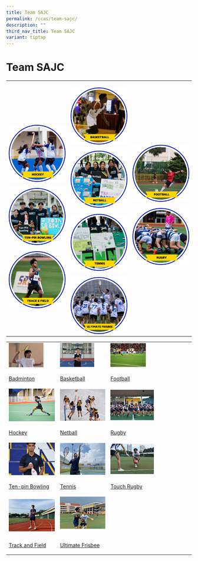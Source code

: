 ```yaml
---
title: Team SAJC
permalink: /ccas/team-sajc/
description: ""
third_nav_title: Team SAJC
variant: tiptap
---
```

<h1><strong>Team SAJC</strong></h1>
<table style="minWidth: 75px">
<colgroup>
<col>
<col>
<col>
</colgroup>
<tbody>
<tr>
<th rowspan="1" colspan="1">
<p></p><a class="isomer-image-wrapper" href="/ccas/team-sajc/badminton/"><img style="width: 100%" height="auto" width="100%" alt="" src="/images/CCA Pictures/CCA Profile/Badminton.png"></a>
<p></p>
<p></p>
<p></p>
<div class="isomer-image-wrapper">
<img style="width: 100%" height="auto" width="100%" alt="" src="/images/CCA Pictures/CCA Profile/Hockey.png">
</div>
<p></p>
<p></p>
<p></p>
<div class="isomer-image-wrapper">
<img style="width: 100%" height="auto" width="100%" alt="" src="/images/CCA Pictures/CCA Profile/Bowling.png">
</div>
<p></p>
<p></p>
<p></p>
<div class="isomer-image-wrapper">
<img style="width: 100%" height="auto" width="100%" alt="" src="/images/CCA Pictures/CCA Profile/Track_and_Field.png">
</div>
</th>
<th rowspan="1" colspan="1">
<p></p><a class="isomer-image-wrapper" href="/ccas/team-sajc/basketball/"><img style="width: 100%" height="auto" width="100%" alt="" src="/images/CCA Pictures/CCA Profile/Basketball.png"></a>
<p></p>
<p></p>
<p></p>
<div class="isomer-image-wrapper">
<img style="width: 100%" height="auto" width="100%" alt="" src="/images/CCA Pictures/CCA Profile/Netball.png">
</div>
<p></p>
<p></p>
<p></p>
<div class="isomer-image-wrapper">
<img style="width: 100%" height="auto" width="100%" alt="" src="/images/CCA Pictures/CCA Profile/Tennis.png">
</div>
<p></p>
<p></p>
<p></p>
<div class="isomer-image-wrapper">
<img style="width: 100%" height="auto" width="100%" alt="" src="/images/CCA Pictures/CCA Profile/Ulti.png">
</div>
</th>
<th rowspan="1" colspan="1">
<p></p>
<div class="isomer-image-wrapper">
<img style="width: 100%" height="auto" width="100%" alt="" src="/images/CCA Pictures/CCA Profile/Football.png">
</div>
<p></p>
<p></p>
<p></p>
<div class="isomer-image-wrapper">
<img style="width: 100%" height="auto" width="100%" alt="" src="/images/CCA Pictures/CCA Profile/Rugby.png">
</div>
<p></p>
<p></p>
<p></p>
<div class="isomer-image-wrapper">
<img style="width: 100%" height="auto" width="100%" alt="" src="/images/CCA Pictures/CCA Profile/Touch_Rugby.png">
</div>
</th>
</tr>
</tbody>
</table>
<table style="minWidth: 75px">
<colgroup>
<col>
<col>
<col>
</colgroup>
<tbody>
<tr>
<td rowspan="1" colspan="1">
<div class="isomer-image-wrapper">
<img style="width: 75%;" height="auto" width="100%" src="/images/cca4.jpg">
</div>
</td>
<td rowspan="1" colspan="1">
<div class="isomer-image-wrapper">
<img style="width: 75%;" height="auto" width="100%" src="/images/cca5.jpg">
</div>
</td>
<td rowspan="1" colspan="1">
<div class="isomer-image-wrapper">
<img style="width: 45%;" height="auto" width="100%" src="/images/cca7.jpg">
</div>
</td>
</tr>
<tr>
<td rowspan="1" colspan="1">
<p><a href="/ccas/team-sajc/badminton" rel="noopener noreferrer nofollow" target="_blank">Badminton</a>
</p>
</td>
<td rowspan="1" colspan="1">
<p><a href="/ccas/team-sajc/basketball" rel="noopener noreferrer nofollow" target="_blank">Basketball</a>
</p>
</td>
<td rowspan="1" colspan="1">
<p><a href="/ccas/team-sajc/football" rel="noopener noreferrer nofollow" target="_blank">Football</a>
</p>
</td>
</tr>
<tr>
<td rowspan="1" colspan="1">
<div class="isomer-image-wrapper">
<img style="width: 100%" height="auto" width="100%" src="/images/cca8.jpg">
</div>
</td>
<td rowspan="1" colspan="1">
<div class="isomer-image-wrapper">
<img style="width: 100%;" height="auto" width="100%" src="/images/cca9.jpg">
</div>
</td>
<td rowspan="1" colspan="1">
<div class="isomer-image-wrapper">
<img style="width: 55%;" height="auto" width="100%" src="/images/cca10.jpg">
</div>
</td>
</tr>
<tr>
<td rowspan="1" colspan="1">
<p><a href="/ccas/team-sajc/hockey" rel="noopener noreferrer nofollow" target="_blank">Hockey</a>
</p>
</td>
<td rowspan="1" colspan="1">
<p><a href="/ccas/team-sajc/netball" rel="noopener noreferrer nofollow" target="_blank">Netball</a>
</p>
</td>
<td rowspan="1" colspan="1">
<p><a href="/ccas/team-sajc/rugby" rel="noopener noreferrer nofollow" target="_blank">Rugby</a>
</p>
</td>
</tr>
<tr>
<td rowspan="1" colspan="1">
<div class="isomer-image-wrapper">
<img style="width: 100%" height="auto" width="100%" src="/images/cca11.jpg">
</div>
</td>
<td rowspan="1" colspan="1">
<div class="isomer-image-wrapper">
<img style="width: 100%;" height="auto" width="100%" src="/images/cca12.jpg">
</div>
</td>
<td rowspan="1" colspan="1">
<div class="isomer-image-wrapper">
<img style="width: 55%;" height="auto" width="100%" src="/images/cca13.jpg">
</div>
</td>
</tr>
<tr>
<td rowspan="1" colspan="1">
<p><a href="/ccas/team-sajc/ten-pin-bowling" rel="noopener noreferrer nofollow" target="_blank">Ten-pin Bowling</a>
</p>
</td>
<td rowspan="1" colspan="1">
<p><a href="/ccas/team-sajc/tennis" rel="noopener noreferrer nofollow" target="_blank">Tennis</a>
</p>
</td>
<td rowspan="1" colspan="1">
<p><a href="/ccas/team-sajc/touch-rugby" rel="noopener noreferrer nofollow" target="_blank">Touch Rugby</a>
</p>
</td>
</tr>
<tr>
<td rowspan="1" colspan="1">
<div class="isomer-image-wrapper">
<img style="width: 100%" height="auto" width="100%" src="/images/cca14.jpg">
</div>
</td>
<td rowspan="1" colspan="1">
<div class="isomer-image-wrapper">
<img style="width: 100%;" height="auto" width="100%" src="/images/cca15.jpg">
</div>
<p></p>
</td>
<td rowspan="1" colspan="1">
<p></p>
</td>
</tr>
<tr>
<td rowspan="1" colspan="1">
<p><a href="/ccas/team-sajc/track-and-field" rel="noopener noreferrer nofollow" target="_blank">Track and Field</a>
</p>
</td>
<td rowspan="1" colspan="1">
<p><a href="/ccas/team-sajc/ultimate-frisbee" rel="noopener noreferrer nofollow" target="_blank">Ultimate Frisbee</a>
</p>
</td>
<td rowspan="1" colspan="1">
<p></p>
</td>
</tr>
</tbody>
</table>
<p></p>